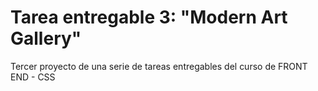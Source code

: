 # Tarea entregable 3: "Modern Art Gallery"

Tercer proyecto de una serie de tareas entregables del curso de FRONT END - CSS
